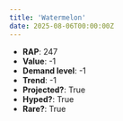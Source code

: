 ```yaml
---
title: 'Watermelon'
date: 2025-08-06T00:00:00Z
---
```

- **RAP**: 247
- **Value**: -1
- **Demand level**: -1
- **Trend**: -1
- **Projected?**: True
- **Hyped?**: True
- **Rare?**: True
